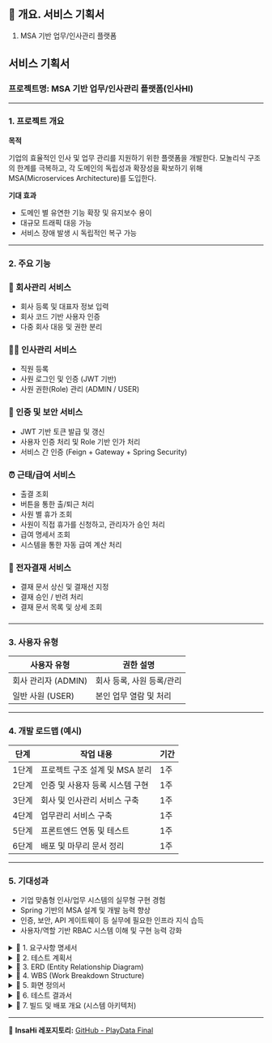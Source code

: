 ## 📝 개요. 서비스 기획서

1. MSA 기반 업무/인사관리 플랫폼

## 서비스 기획서

### 프로젝트명: MSA 기반 업무/인사관리 플랫폼(인사HI)

---

### 1. 프로젝트 개요

**목적**

기업의 효율적인 인사 및 업무 관리를 지원하기 위한 플랫폼을 개발한다. 모놀리식 구조의 한계를 극복하고, 각 도메인의 독립성과 확장성을 확보하기 위해 MSA(Microservices Architecture)를 도입한다.

**기대 효과**

- 도메인 별 유연한 기능 확장 및 유지보수 용이
- 대규모 트래픽 대응 가능
- 서비스 장애 발생 시 독립적인 복구 가능

---

### 2. 주요 기능

### 🏢 회사관리 서비스

- 회사 등록 및 대표자 정보 입력
- 회사 코드 기반 사용자 인증
- 다중 회사 대응 및 권한 분리

### 🧑‍💼 인사관리 서비스

- 직원 등록
- 사원 로그인 및 인증 (JWT 기반)
- 사원 권한(Role) 관리 (ADMIN / USER)

### 🔐 인증 및 보안 서비스

- JWT 기반 토큰 발급 및 갱신
- 사용자 인증 처리 및 Role 기반 인가 처리
- 서비스 간 인증 (Feign + Gateway + Spring Security)

### ⏰ 근태/급여 서비스

- 출결 조회
- 버튼을 통한 출/퇴근 처리
- 사원 별 휴가 조회
- 사원이 직접 휴가를 신청하고, 관리자가 승인 처리
- 급여 명세서 조회
- 시스템을 통한 자동 급여 계산 처리

### 📄 전자결재 서비스

- 결재 문서 상신 및 결재선 지정
- 결재 승인 / 반려 처리
- 결재 문서 목록 및 상세 조회

### 

---

### 3. 사용자 유형

| 사용자 유형 | 권한 설명 |
| --- | --- |
| 회사 관리자 (ADMIN) | 회사 등록, 사원 등록/관리 |
| 일반 사원 (USER) | 본인 업무 열람 및 처리 |

---

### 4. 개발 로드맵 (예시)

| 단계 | 작업 내용 | 기간 |
| --- | --- | --- |
| 1단계 | 프로젝트 구조 설계 및 MSA 분리 | 1주 |
| 2단계 | 인증 및 사용자 등록 시스템 구현 | 1주 |
| 3단계 | 회사 및 인사관리 서비스 구축 | 1주 |
| 4단계 | 업무관리 서비스 구축 | 1주 |
| 5단계 | 프론트엔드 연동 및 테스트 | 1주 |
| 6단계 | 배포 및 마무리 문서 정리 | 1주 |

---

### 5. 기대성과

- 기업 맞춤형 인사/업무 시스템의 실무형 구현 경험
- Spring 기반의 MSA 설계 및 개발 능력 향상
- 인증, 보안, API 게이트웨이 등 실무에 필요한 인프라 지식 습득
- 사용자/역할 기반 RBAC 시스템 이해 및 구현 능력 강화

<details>
<summary>🚀 1. 요구사항 명세서</summary>

- [요구사항 명세서 구글시트](https://docs.google.com/spreadsheets/d/1C_o3BqHqdRivUo3Bq-F3Qa8QamxaHs0BxE9J6SA4qGc/edit?gid=1900060456#gid=1900060456)

</details>

<details>
<summary>🚀 2. 테스트 계획서</summary>

- [테스트 계획서](https://docs.google.com/spreadsheets/d/1C_o3BqHqdRivUo3Bq-F3Qa8QamxaHs0BxE9J6SA4qGc/edit?gid=1796381502#gid=1796381502)

</details>

<details>
<summary>🚀 3. ERD (Entity Relationship Diagram)</summary>

<img width="1100" alt="ERD" src="https://github.com/user-attachments/assets/2d63d405-3822-4f46-8702-c723f939e422" />

</details>

<details>
<summary>🚀 4. WBS (Work Breakdown Structure)</summary>

<img width="1100" alt="WBS" src="https://github.com/user-attachments/assets/5914a2a1-cbf6-4338-8138-42e6d45c8cf7" />

</details>

<details>
<summary>🚀 5. 화면 정의서</summary>

- **회사 회원가입 페이지**  
![회원가입페이지](https://github.com/user-attachments/assets/9d13c514-bb96-4648-b9b5-fc3bf923d0a0)

- **로그인페이지**
![로그인페이지](https://github.com/user-attachments/assets/7285b4bc-8006-4170-8e67-e23309dcbeec)**

- **마이페이지**
![마이페이지](https://github.com/user-attachments/assets/1f981aa5-9ee6-433d-9276-6be25653164f)

- **개인정보수정페이지**
![개인정보수정페이지](https://github.com/user-attachments/assets/58de7cba-f9a1-4c39-9d89-ed48042a1494)


- **비밀번호 변경 페이지**
![비밀번호변경페이지](https://github.com/user-attachments/assets/8e2d3ea2-f7f4-48b3-a0c7-f03db4438040)


- **직원등록페이지**
![직원등록페이지](https://github.com/user-attachments/assets/4dde8132-3972-43ab-98c2-39cce01e8a8d)

  

- **관리자 설정 페이지**  
  ![004](https://github.com/user-attachments/assets/13e9d16e-b32b-4ac1-b220-a2a5eaf251ee)

- **급여 페이지**  
  ![003](https://github.com/user-attachments/assets/5cb9a755-4573-42a0-b959-0d214ec60f8d)

- **근태 페이지**  
  ![002](https://github.com/user-attachments/assets/156d6456-9e93-44f3-a56e-ec0f5b52538b)

- **휴가 페이지**  
  1) 휴가 신청  
     ![006](https://github.com/user-attachments/assets/265f8754-eb45-4320-b379-c13a621917ba)  
  2) 휴가 신청 내역 관리  
     ![007](https://github.com/user-attachments/assets/115b5178-7c98-4f90-9e6c-884d2ffe8add)  
  3) 휴가 신청 상세 보기  
     ![008](https://github.com/user-attachments/assets/dc015dc2-d5aa-43e8-beba-068b660de0fb)

- **결재 페이지**  
  1) 결재 문서 상신  
     ![009](https://github.com/user-attachments/assets/a6440241-6dab-413d-a19e-0443fc21426d)  
  2) 기안서  
     ![010](https://github.com/user-attachments/assets/db206275-0342-4d5e-ad45-2e674ac94c72)  
  3) 결재 문서 목록  
     ![011](https://github.com/user-attachments/assets/d11a6920-be13-4d5d-a8db-c8ae8ce2b706)

- **주소록 페이지**
  1) 주소록 리스트
  ![image](https://github.com/user-attachments/assets/95c33696-5691-4c52-84af-b7f253a1f8ef)
  2) 사용자 추가
  ![image](https://github.com/user-attachments/assets/f58c7c6d-c058-4231-a3f3-f855c0397acc)
  3) 사용자 정보 수정
  ![image](https://github.com/user-attachments/assets/d6a8f6a6-c9f6-4e76-b67c-d0ec4e1ccb3d)

  3) 부서 추가 - 프론트 추가 중
  4) 부서 삭제 - API 연결 중
  5) 사용자 이동 - API 연결 중
  6) 사용자 삭제 - API 연결 중

- **채팅 페이지**
- ![chat (1)](https://github.com/user-attachments/assets/9fb47448-57a0-467e-b116-b7f30b68012a)
![chat (2)](https://github.com/user-attachments/assets/1a08a98b-cda8-4c98-901f-ad3703575684)
![chat (3)](https://github.com/user-attachments/assets/9c1c18a6-3582-4fab-8ae4-04b48b4e7c51)

- **설정 페이지**  
  ![001](https://github.com/user-attachments/assets/2a3d02b9-29ea-4940-9d6c-4194589e2f93)

</details>

<details>
<summary>🚀 6. 테스트 결과서</summary>

- GoogleSheets 링크 또는 내용

</details>

<details>
<summary>🚀 7. 빌드 및 배포 개요 (시스템 아키텍처)</summary>

<img width="1100" alt="system" src="https://github.com/user-attachments/assets/2a8a488d-c5a4-4346-9ac7-79a64b9e8d92" />

### 📌 사용 기술 및 도구

- **언어:** Java (Spring Boot)  
- **빌드 도구:** Gradle  
- **컨테이너화:** Docker
- **프론트 기술**: Full Calendar, TypeScript, React
- **백엔드 기술**: Spring cloud, Sping Data, Spring Security, Spring JPA, Spring Data MongdDb, SSE, Websocket, Java mail, JWT, Feign Clinet
- AWS: EC2(MONGODB), EC2(Ubuntu22.04) 
- **CI/CD 도구:** Jenkins, ArgoCD  
- **배포 인프라:** Kubernetes  
- **데이터베이스:** AWS RDS(MySQL)

### 🔄 CI/CD 개요
1. **Jenkins**: 소스 코드 관리 및 CI/CD 트리거  
2. **Jenkins**: 자동화된 빌드 및 Docker 이미지 생성, Docker Hub에 푸시  
3. **Docker Hub**: 빌드된 이미지를 저장하고 Kubernetes에서 사용  
4. **ArgoCD**: Kubernetes 클러스터에 자동 배포

</details>

---

📌 **InsaHi 레포지토리:** [GitHub - PlayData Final](https://github.com/05Daul/insahi)
